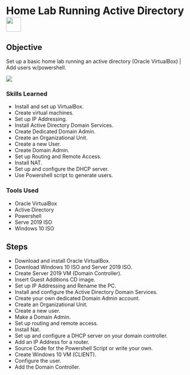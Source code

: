 # Home Lab Running Active Directory <img align="center" width="40px" src="https://cdn4.iconfinder.com/data/icons/social-media-logos-6/512/78-microsoft-256.png" />

## Objective
Set up a basic home lab running an active directory (Oracle VirtualBox) | Add users w/powershell.

<img src="https://i.imgur.com/2ipLu3d.png" />

### Skills Learned

- Install and set up VirtualBox.
- Create virtual machines.
- Set up IP Addressing.
- Install Active Directory Domain Services.
- Create Dedicated Domain Admin.
- Create an Organizational Unit.
- Create a new User.
- Create Domain Admin.
- Set up Routing and Remote Access.
- Install NAT.
- Set up and configure the DHCP server.
- Use Powershell script to generate users.

### Tools Used

- Oracle VirtualBox
- Active Directory
- Powershell
- Serve 2019 ISO
- Windows 10 ISO

## Steps

- Download and install Oracle VirtualBox.
- Download Windows 10 ISO and Server 2019 ISO.
- Create Server 2019 VM (Domain Controller).
- Insert Guest Additions CD image.
- Set up IP Addressing and Rename the PC.
- Install and configure the Active Directory Domain Services.
- Create your own dedicated Domain Admin account.
- Create an Organizational Unit.
- Create a new user.
- Make a Domain Admin.
- Set up routing and remote access.
- Install Nat.
- Set up and configure a DHCP server on your domain controller.
- Add an IP Address for a router.
- Source Code for the Powershell Script or write your own.
- Create Windows 10 VM (CLIENT).
- Configure the user.
- Add the Domain Controller.
